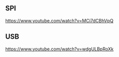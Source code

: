## SPI
https://www.youtube.com/watch?v=MCi7dCBhVpQ
## USB
https://www.youtube.com/watch?v=wdgULBpRoXk
